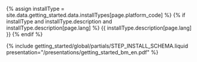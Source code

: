 {% assign installType = site.data.getting_started.data.installTypes[page.platform_code] %}
{% if installType and installType.description and installType.description[page.lang] %}
  {{ installType.description[page.lang] }}
{% endif %}


{% include getting_started/global/partials/STEP_INSTALL_SCHEMA.liquid presentation="/presentations/getting_started_bm_en.pdf" %}
<!-- Source: https://docs.google.com/presentation/d/1xjZg8-bjEaxO5WQhycL3VSaIw8seffAEd5M2SIQZWwQ/ -->
